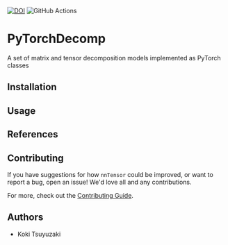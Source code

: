 [![DOI](https://zenodo.org/badge/135140554.svg)](https://zenodo.org/badge/latestdoi/135140554)
![GitHub Actions](https://github.com/rikenbit/nnTensor/actions/workflows/build_test_push.yml/badge.svg)


# PyTorchDecomp
A set of matrix and tensor decomposition models implemented as PyTorch classes


## Installation


## Usage



## References


## Contributing

If you have suggestions for how `nnTensor` could be improved, or want to report a bug, open an issue! We'd love all and any contributions.

For more, check out the [Contributing Guide](CONTRIBUTING.md).

## Authors
- Koki Tsuyuzaki

